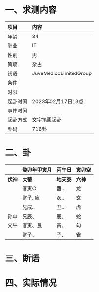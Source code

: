 # 一、求测内容
|项目|内容|
|:-|:-|
|年龄|34|
|职业|IT|
|性别|男|
|策项|杂占|
|钥语|JuveMedicoLimitedGroup|
|条件||
|时限||
|起卦时间|2023年02月17日13点|
|事件时间||
|起卦方式|文字笔画起卦|
|卦码|716卦|

# 二、卦
||癸卯年甲寅月|丙午日|寅卯空|
|:-|:-|:-|:-|
|**伏神**|**大蓄**|**地天泰**|**六神**|
||官寅○|酉..|龙|
||财子..应|亥..|玄|
||兄戌..|丑..|虎|
|孙申|兄辰、|辰、|蛇|
|父午|官寅、艮|寅、|勾|
||财子、|子、|雀|


# 三、断语

# 四、实际情况